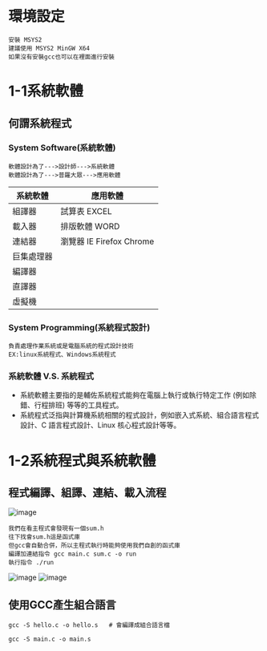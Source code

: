 # 環境設定
```
安裝 MSYS2
建議使用 MSYS2 MinGW X64
如果沒有安裝gcc也可以在裡面進行安裝
```
# 1-1系統軟體
## 何謂系統程式

### System Software(系統軟體)
```
軟體設計為了--->設計師--->系統軟體
軟體設計為了--->普羅大眾--->應用軟體
```
系統軟體                       |應用軟體     
-----------------------------|-----------------------------
組譯器 | 試算表 EXCEL
載入器 | 排版軟體 WORD
連結器 | 瀏覽器 IE Firefox Chrome
巨集處理器 | 
編譯器 | 
直譯器 | 
虛擬機 | 
### System Programming(系統程式設計)
```
負責處理作業系統或是電腦系統的程式設計技術
EX:linux系統程式、Windows系統程式
```
### 系統軟體 V.S. 系統程式
* 系統軟體主要指的是輔佐系統程式能夠在電腦上執行或執行特定工作 (例如除錯、行程排班) 等等的工具程式。
* 系統程式泛指與計算機系統相關的程式設計，例如嵌入式系統、組合語言程式設計、C 語言程式設計、Linux 核心程式設計等等。

# 1-2系統程式與系統軟體 

## 程式編譯、組譯、連結、載入流程
![image](https://user-images.githubusercontent.com/81726807/173243945-e3b4d814-efab-42c7-8cd6-7250d522a4ce.png)

```
我們在看主程式會發現有一個sum.h 
往下找會sum.h這是函式庫
但gcc會自動合併，所以主程式執行時能夠使用我們自創的函式庫
編譯加連結指令 gcc main.c sum.c -o run
執行指令 ./run
```
![image](https://user-images.githubusercontent.com/81726807/173248750-27144918-92dc-47ef-bcee-ebf9b695475f.png)
![image](https://user-images.githubusercontent.com/81726807/173248771-ecd9f369-2deb-4258-a5b6-38965b5e7a24.png)
## 使用GCC產生組合語言

```
gcc -S hello.c -o hello.s   # 會編譯成組合語言檔

gcc -S main.c -o main.s
```

